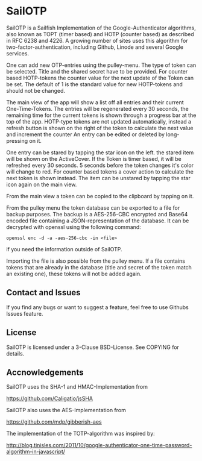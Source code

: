 # SailOTP

SailOTP is a Sailfish Implementation of the Google-Authenticator algorithms,
also known as TOPT (timer based) and HOTP (counter based) as described in RFC 6238 and 4226. A growing
number of sites uses this algorithm for two-factor-authentication, including
Github, Linode and several Google services.

One can add new OTP-entries using the pulley-menu. The type of token can be selected. Title and the shared
secret have to be provided. For counter based HOTP-tokens the counter value for the next update of the
Token can be set. The default of 1 is the standard value for new HOTP-tokens and should not be changed.

The main view of the app will show a list off all entries and their current One-Time-Tokens. 
The entries will be regenerated every 30 seconds, the remaining time for the current tokens is shown 
through a progress bar at the top of the app. HOTP-type tokens are not updated automatically, instead
a refresh button is shown on the right of the token to calculate the next value and increment the counter
An entry can be edited or deleted by long-pressing on it.

One entry can be stared by tapping the star icon on the left. the stared item will be shown
on the ActiveCover. If the Token is timer based, it will be refreshed every 30 seconds. 5 seconds before the token changes it's
color will change to red. For counter based tokens a cover action to calculate the next token is shown instead.
The item can be unstared by tapping the star icon again on the main view.

From the main view a token can be copied to the clipboard by tapping on it.

From the pulley menu the token database can be exported to a file for backup purposes. The backup is a AES-256-CBC encrypted and
Base64 encoded file containing a JSON-representation of the database. It can be decrypted with openssl using the following command:
 
    openssl enc -d -a -aes-256-cbc -in <file>

if you need the information outside of SailOTP.

Importing the file is also possible from the pulley menu. If a file contains tokens that are already in the database 
(title and secret of the token match an existing one), these tokens will not be added again.

## Contact and Issues

If you find any bugs or want to suggest a feature, feel free to use Githubs
Issues feature.

## License

SailOTP is licensed under a 3-Clause BSD-License. See COPYING for details.

## Accnowledgements

SailOTP uses the SHA-1 and HMAC-Implementation from 

<a href="https://github.com/Caligatio/jsSHA" target="_blank">https://github.com/Caligatio/jsSHA</a>

SailOTP also uses the AES-Implementation from

<a href="https://github.com/mdp/gibberish-aes" target="_blank">https://github.com/mdp/gibberish-aes</a>

The implementation of the TOTP-algorithm was inspired by:

<a href="http://blog.tinisles.com/2011/10/google-authenticator-one-time-password-algorithm-in-javascript/" target="_blank">http://blog.tinisles.com/2011/10/google-authenticator-one-time-password-algorithm-in-javascript/</a>

